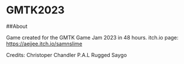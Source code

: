 # GMTK2023

##About

Game created for the GMTK Game Jam 2023 in 48 hours.
itch.io page: https://aejjee.itch.io/samnslime

Credits:
Christoper Chandler
P.A.L
Rugged
Saygo
